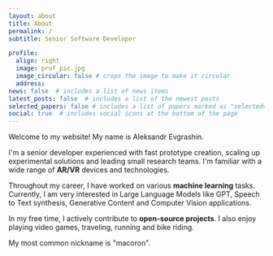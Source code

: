 ```yaml
---
layout: about
title: About
permalink: /
subtitle: Senior Software Developer

profile:
  align: right
  image: prof_pic.jpg
  image_circular: false # crops the image to make it circular
  address: 
news: false  # includes a list of news items
latest_posts: false  # includes a list of the newest posts
selected_papers: false # includes a list of papers marked as "selected={true}"
social: true  # includes social icons at the bottom of the page
---
```


Welcome to my website! My name is Aleksandr Evgrashin.

I'm a senior developer experienced with fast prototype creation, scaling up experimental solutions and leading small research teams. I'm familiar with a wide range of <b>AR/VR</b> devices and technologies.

Throughout my career, I have worked on various <b>machine learning</b> tasks. Currently, I am very interested in Large Language Models like GPT, Speech to Text synthesis, Generative Content and Computer Vision applications.

In my free time, I actively contribute to  <b>open-source projects</b>. I also enjoy playing video games, traveling, running and bike riding.

My most common nickname is "macoron".
